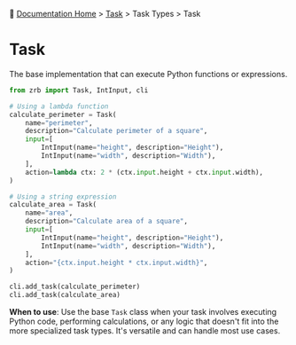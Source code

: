 🔖 [Documentation Home](../../../README.md) > [Task](../../README.md) > Task Types > Task

# Task

The base implementation that can execute Python functions or expressions.

```python
from zrb import Task, IntInput, cli

# Using a lambda function
calculate_perimeter = Task(
    name="perimeter",
    description="Calculate perimeter of a square",
    input=[
        IntInput(name="height", description="Height"),
        IntInput(name="width", description="Width"),
    ],
    action=lambda ctx: 2 * (ctx.input.height + ctx.input.width),
)

# Using a string expression
calculate_area = Task(
    name="area",
    description="Calculate area of a square",
    input=[
        IntInput(name="height", description="Height"),
        IntInput(name="width", description="Width"),
    ],
    action="{ctx.input.height * ctx.input.width}",
)

cli.add_task(calculate_perimeter)
cli.add_task(calculate_area)
```

**When to use**: Use the base `Task` class when your task involves executing Python code, performing calculations, or any logic that doesn't fit into the more specialized task types. It's versatile and can handle most use cases.